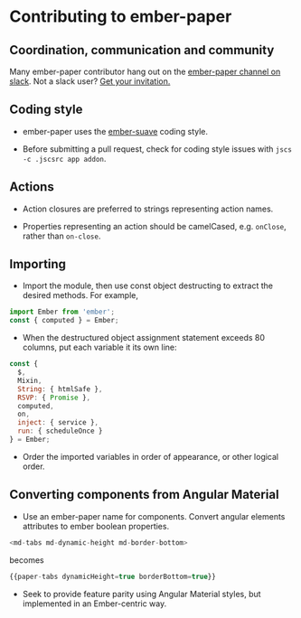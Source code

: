# Contributing to ember-paper

## Coordination, communication and community

Many ember-paper contributor hang out on the [ember-paper channel on slack](https://embercommunity.slack.com/messages/ember-paper/). Not a slack user? [Get your invitation.](https://ember-community-slackin.herokuapp.com/)

## Coding style

* ember-paper uses the [ember-suave](https://github.com/DockYard/ember-suave) coding style.

* Before submitting a pull request,
check for coding style issues with  `jscs -c .jscsrc app addon`.

## Actions

* Action closures are preferred to strings representing action names.

* Properties representing an action should be camelCased, e.g. `onClose`, rather than `on-close`.

## Importing

* Import the module, then use const object destructing to extract the desired methods. For example,
```javascript
import Ember from 'ember';
const { computed } = Ember;
```

* When the destructured object assignment statement exceeds 80 columns, put each variable it its own line:
```javascript
const {
  $,
  Mixin,
  String: { htmlSafe },
  RSVP: { Promise },
  computed,
  on,
  inject: { service },
  run: { scheduleOnce }
} = Ember;
```
* Order the imported variables in order of appearance, or other logical order.

## Converting components from Angular Material

* Use an ember-paper name for components. Convert angular elements attributes to ember boolean properties.
```javascript
<md-tabs md-dynamic-height md-border-bottom>
```
becomes
```javascript
{{paper-tabs dynamicHeight=true borderBottom=true}}
```

* Seek to provide feature parity using Angular Material styles, but implemented in an Ember-centric way.
